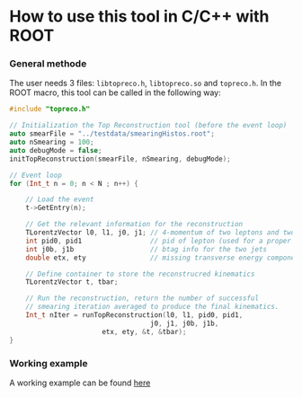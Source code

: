 # How to use this tool in C/C++ with ROOT

### General methode

The user needs 3 files: `libtopreco.h`, `libtopreco.so` and `topreco.h`. In the ROOT macro, this tool can be called in the following way:

```cpp
#include "topreco.h"

// Initialization the Top Reconstruction tool (before the event loop)
auto smearFile = "../testdata/smearingHistos.root";
auto nSmearing = 100;
auto debugMode = false;
initTopReconstruction(smearFile, nSmearing, debugMode);

// Event loop
for (Int_t n = 0; n < N	; n++) {

    // Load the event
    t->GetEntry(n);

    // Get the relevant information for the reconstruction
    TLorentzVector l0, l1, j0, j1; // 4-momentum of two leptons and two jets
    int pid0, pid1                 // pid of lepton (used for a proper smearing)
    int j0b, j1b                   // btag info for the two jets
    double etx, ety                // missing transverse energy components

    // Define container to store the reconstrucred kinematics
    TLorentzVector t, tbar;

    // Run the reconstruction, return the number of successful
    // smearing iteration averaged to produce the final kinematics.
    Int_t nIter = runTopReconstruction(l0, l1, pid0, pid1,
       	       		               j0, j1, j0b, j1b,
				       etx, ety, &t, &tbar);
}
```

### Working example

A working example can be found [here](test-root.C)